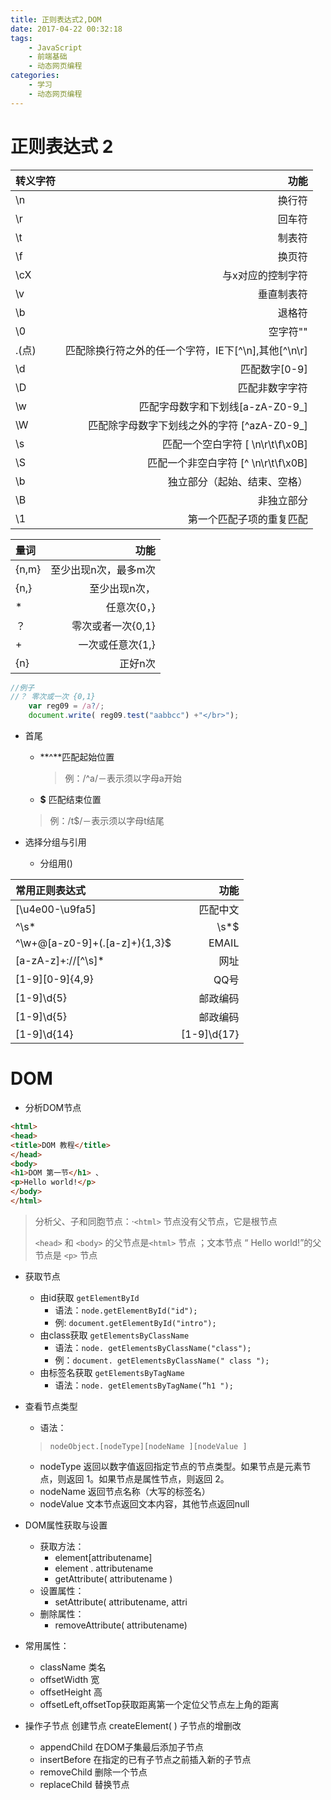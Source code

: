 ```yaml
---
title: 正则表达式2,DOM
date: 2017-04-22 00:32:18
tags: 
    - JavaScript
    - 前端基础
    - 动态网页编程
categories: 
    - 学习
    - 动态网页编程
---
```


# 正则表达式	2

| 转义字符  |     功能 | 
| :-------- | --------:| 
| \n    |   换行符 | 
| \r    |   回车符 |
| \t    |   制表符 |
| \f    |   换页符 |
| \cX    |   与x对应的控制字符 |
| \v    |   垂直制表符 |
| \b    |   退格符 |
| \0    |   空字符"" |      
 | .(点)    |   匹配除换行符之外的任一个字符，IE下[^\n],其他[^\n\r] | 
| \d    |   匹配数字[0-9] |
| \D    |   匹配非数字字符 |
| \w    |   匹配字母数字和下划线[a-zA-Z0-9_] |
| \W    | 匹配除字母数字下划线之外的字符 [^azA-Z0-9_] |
| \s    |   匹配一个空白字符 [ \n\r\t\f\x0B] |
| \S    |   匹配一个非空白字符 [^ \n\r\t\f\x0B] |
| \b    |   独立部分（起始、结束、空格） |
| \B    |   非独立部分 |      
| \1    |   第一个匹配子项的重复匹配 |

| 量词      |     功能 |
| :-------- | --------:|
| {n,m}    |  至少出现n次，最多m次 |
| {n,}    |  至少出现n次，|
| *    |  任意次{0，} |
| ？    | 零次或者一次{0,1} |
| +   |  一次或任意次{1,}|
| {n}    |  正好n次 |
```javascript
//例子
//？ 零次或一次 {0,1}
	var reg09 = /a?/;
	document.write( reg09.test("aabbcc") +"</br>");
```
* 首尾
	* **^**匹配起始位置

		> 例：/^a/－表示须以字母a开始
	*	**$** 匹配结束位置

	> 例：/t$/－表示须以字母t结尾

* 选择分组与引用
	* 分组用()

| 常用正则表达式      |     功能 |
| :-------- | --------:|
| [\u4e00-\u9fa5]  |   匹配中文 |
| ^\s*|\s*$ |  行首行尾空格|
| ^\w+@[a-z0-9]+(\.[a-z]+){1,3}$  |   EMAIL|
| [a-zA-z]+://[^\s]*  |   网址 |
| [1-9][0-9]{4,9}  |   QQ号|
| [1-9]\d{5}  |   邮政编码 |
| [1-9]\d{5}  |   邮政编码 |
| [1-9]\d{14}|[1-9]\d{17}|[1-9]\d{16}x |   身份证号 |

# DOM
* 分析DOM节点
```html 
<html>
<head>
<title>DOM 教程</title>
</head>
<body>
<h1>DOM 第一节</h1> 、
<p>Hello world!</p>
</body>
</html>
```
> 分析父、子和同胞节点：·`<html>` 节点没有父节点，它是根节点
>
>`<head>` 和 `<body>` 的父节点是`<html>` 节点 ；文本节点 “ Hello world!”的父节点是 `<p>` 节点

* 获取节点
	* 由id获取 `getElementById`
		* 语法：`node.getElementById("id");`
		* 例: `document.getElementById("intro");`
	* 由class获取 `getElementsByClassName`
		* 语法：`node. getElementsByClassName("class");`
		* 例：`document. getElementsByClassName(" class ");`
	* 由标签名获取 `getElementsByTagName`
		* 语法：`node. getElementsByTagName(“h1 ");`

* 查看节点类型
	*  语法：
	> `nodeObject.[nodeType][nodeName ][nodeValue ]`
	
	* nodeType 返回以数字值返回指定节点的节点类型。如果节点是元素节点，则返回 1。如果节点是属性节点，则返回 2。
	* nodeName 返回节点名称（大写的标签名）
	* nodeValue 文本节点返回文本内容，其他节点返回null

* DOM属性获取与设置
	* 获取方法：
		* element[attributename]
		* element . attributename
		* getAttribute( attributename )
	* 设置属性：
		* setAttribute( attributename, attri
	* 删除属性：
		* removeAttribute( attributename)

* 常用属性：
	* className 类名
	* offsetWidth 宽
	* offsetHeight 高
	* offsetLeft,offsetTop获取距离第一个定位父节点左上角的距离

* 操作子节点
创建节点 createElement( )
子节点的增删改
	* appendChild 在DOM子集最后添加子节点
	* insertBefore 在指定的已有子节点之前插入新的子节点
	* removeChild 删除一个节点
	*  replaceChild 替换节点
